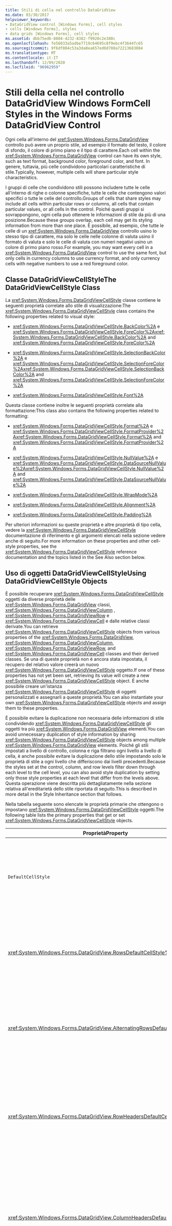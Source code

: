 ```yaml
---
title: Stili di cella nel controllo DataGridView
ms.date: 03/30/2017
helpviewer_keywords:
- DataGridView control [Windows Forms], cell styles
- cells [Windows Forms], styles
- data grids [Windows Forms], cell styles
ms.assetid: dbb75ed6-8804-4232-8382-f9920c2e380c
ms.openlocfilehash: fe56033a5adbe7719c64695c8f9ebc4f3644fc65
ms.sourcegitcommit: 9f6df084c53a3da0ea657ed0d708a72213683084
ms.translationtype: MT
ms.contentlocale: it-IT
ms.lasthandoff: 12/09/2020
ms.locfileid: "96962959"
---
```

# <a name="cell-styles-in-the-windows-forms-datagridview-control"></a><span data-ttu-id="7ff58-102">Stili della cella nel controllo DataGridView Windows Form</span><span class="sxs-lookup"><span data-stu-id="7ff58-102">Cell Styles in the Windows Forms DataGridView Control</span></span>
<span data-ttu-id="7ff58-103">Ogni cella all'interno del <xref:System.Windows.Forms.DataGridView> controllo può avere un proprio stile, ad esempio il formato del testo, il colore di sfondo, il colore di primo piano e il tipo di carattere.</span><span class="sxs-lookup"><span data-stu-id="7ff58-103">Each cell within the <xref:System.Windows.Forms.DataGridView> control can have its own style, such as text format, background color, foreground color, and font.</span></span> <span data-ttu-id="7ff58-104">In genere, tuttavia, più celle condividono particolari caratteristiche di stile.</span><span class="sxs-lookup"><span data-stu-id="7ff58-104">Typically, however, multiple cells will share particular style characteristics.</span></span>  
  
 <span data-ttu-id="7ff58-105">I gruppi di celle che condividono stili possono includere tutte le celle all'interno di righe o colonne specifiche, tutte le celle che contengono valori specifici o tutte le celle del controllo.</span><span class="sxs-lookup"><span data-stu-id="7ff58-105">Groups of cells that share styles may include all cells within particular rows or columns, all cells that contain particular values, or all cells in the control.</span></span> <span data-ttu-id="7ff58-106">Poiché questi gruppi si sovrappongono, ogni cella può ottenere le informazioni di stile da più di una posizione.</span><span class="sxs-lookup"><span data-stu-id="7ff58-106">Because these groups overlap, each cell may get its styling information from more than one place.</span></span> <span data-ttu-id="7ff58-107">È possibile, ad esempio, che tutte le celle di un <xref:System.Windows.Forms.DataGridView> controllo usino lo stesso tipo di carattere, ma solo le celle nelle colonne di valuta usino il formato di valuta e solo le celle di valuta con numeri negativi usino un colore di primo piano rosso.</span><span class="sxs-lookup"><span data-stu-id="7ff58-107">For example, you may want every cell in a <xref:System.Windows.Forms.DataGridView> control to use the same font, but only cells in currency columns to use currency format, and only currency cells with negative numbers to use a red foreground color.</span></span>  
  
## <a name="the-datagridviewcellstyle-class"></a><span data-ttu-id="7ff58-108">Classe DataGridViewCellStyle</span><span class="sxs-lookup"><span data-stu-id="7ff58-108">The DataGridViewCellStyle Class</span></span>  
 <span data-ttu-id="7ff58-109">La <xref:System.Windows.Forms.DataGridViewCellStyle> classe contiene le seguenti proprietà correlate allo stile di visualizzazione:</span><span class="sxs-lookup"><span data-stu-id="7ff58-109">The <xref:System.Windows.Forms.DataGridViewCellStyle> class contains the following properties related to visual style:</span></span>  
  
- <span data-ttu-id="7ff58-110"><xref:System.Windows.Forms.DataGridViewCellStyle.BackColor%2A> e <xref:System.Windows.Forms.DataGridViewCellStyle.ForeColor%2A></span><span class="sxs-lookup"><span data-stu-id="7ff58-110"><xref:System.Windows.Forms.DataGridViewCellStyle.BackColor%2A> and <xref:System.Windows.Forms.DataGridViewCellStyle.ForeColor%2A></span></span>  
  
- <span data-ttu-id="7ff58-111"><xref:System.Windows.Forms.DataGridViewCellStyle.SelectionBackColor%2A> e <xref:System.Windows.Forms.DataGridViewCellStyle.SelectionForeColor%2A></span><span class="sxs-lookup"><span data-stu-id="7ff58-111"><xref:System.Windows.Forms.DataGridViewCellStyle.SelectionBackColor%2A> and <xref:System.Windows.Forms.DataGridViewCellStyle.SelectionForeColor%2A></span></span>  
  
- <xref:System.Windows.Forms.DataGridViewCellStyle.Font%2A>  
  
 <span data-ttu-id="7ff58-112">Questa classe contiene inoltre le seguenti proprietà correlate alla formattazione:</span><span class="sxs-lookup"><span data-stu-id="7ff58-112">This class also contains the following properties related to formatting:</span></span>  
  
- <span data-ttu-id="7ff58-113"><xref:System.Windows.Forms.DataGridViewCellStyle.Format%2A> e <xref:System.Windows.Forms.DataGridViewCellStyle.FormatProvider%2A></span><span class="sxs-lookup"><span data-stu-id="7ff58-113"><xref:System.Windows.Forms.DataGridViewCellStyle.Format%2A> and <xref:System.Windows.Forms.DataGridViewCellStyle.FormatProvider%2A></span></span>  
  
- <span data-ttu-id="7ff58-114"><xref:System.Windows.Forms.DataGridViewCellStyle.NullValue%2A> e <xref:System.Windows.Forms.DataGridViewCellStyle.DataSourceNullValue%2A></span><span class="sxs-lookup"><span data-stu-id="7ff58-114"><xref:System.Windows.Forms.DataGridViewCellStyle.NullValue%2A> and <xref:System.Windows.Forms.DataGridViewCellStyle.DataSourceNullValue%2A></span></span>  
  
- <xref:System.Windows.Forms.DataGridViewCellStyle.WrapMode%2A>  
  
- <xref:System.Windows.Forms.DataGridViewCellStyle.Alignment%2A>  
  
- <xref:System.Windows.Forms.DataGridViewCellStyle.Padding%2A>  
  
 <span data-ttu-id="7ff58-115">Per ulteriori informazioni su queste proprietà e altre proprietà di tipo cella, vedere la <xref:System.Windows.Forms.DataGridViewCellStyle> documentazione di riferimento e gli argomenti elencati nella sezione vedere anche di seguito.</span><span class="sxs-lookup"><span data-stu-id="7ff58-115">For more information on these properties and other cell-style properties, see the <xref:System.Windows.Forms.DataGridViewCellStyle> reference documentation and the topics listed in the See Also section below.</span></span>  
  
## <a name="using-datagridviewcellstyle-objects"></a><span data-ttu-id="7ff58-116">Uso di oggetti DataGridViewCellStyle</span><span class="sxs-lookup"><span data-stu-id="7ff58-116">Using DataGridViewCellStyle Objects</span></span>  
 <span data-ttu-id="7ff58-117">È possibile recuperare <xref:System.Windows.Forms.DataGridViewCellStyle> oggetti da diverse proprietà delle <xref:System.Windows.Forms.DataGridView> classi, <xref:System.Windows.Forms.DataGridViewColumn> , <xref:System.Windows.Forms.DataGridViewRow> e <xref:System.Windows.Forms.DataGridViewCell> e dalle relative classi derivate.</span><span class="sxs-lookup"><span data-stu-id="7ff58-117">You can retrieve <xref:System.Windows.Forms.DataGridViewCellStyle> objects from various properties of the <xref:System.Windows.Forms.DataGridView>, <xref:System.Windows.Forms.DataGridViewColumn>, <xref:System.Windows.Forms.DataGridViewRow>, and <xref:System.Windows.Forms.DataGridViewCell> classes and their derived classes.</span></span> <span data-ttu-id="7ff58-118">Se una di queste proprietà non è ancora stata impostata, il recupero del relativo valore creerà un nuovo <xref:System.Windows.Forms.DataGridViewCellStyle> oggetto.</span><span class="sxs-lookup"><span data-stu-id="7ff58-118">If one of these properties has not yet been set, retrieving its value will create a new <xref:System.Windows.Forms.DataGridViewCellStyle> object.</span></span> <span data-ttu-id="7ff58-119">È anche possibile creare un'istanza <xref:System.Windows.Forms.DataGridViewCellStyle> di oggetti personalizzati e assegnarli a queste proprietà.</span><span class="sxs-lookup"><span data-stu-id="7ff58-119">You can also instantiate your own <xref:System.Windows.Forms.DataGridViewCellStyle> objects and assign them to these properties.</span></span>  
  
 <span data-ttu-id="7ff58-120">È possibile evitare la duplicazione non necessaria delle informazioni di stile condividendo <xref:System.Windows.Forms.DataGridViewCellStyle> gli oggetti tra più <xref:System.Windows.Forms.DataGridView> elementi.</span><span class="sxs-lookup"><span data-stu-id="7ff58-120">You can avoid unnecessary duplication of style information by sharing <xref:System.Windows.Forms.DataGridViewCellStyle> objects among multiple <xref:System.Windows.Forms.DataGridView> elements.</span></span> <span data-ttu-id="7ff58-121">Poiché gli stili impostati a livello di controllo, colonna e riga filtrano ogni livello a livello di cella, è anche possibile evitare la duplicazione dello stile impostando solo le proprietà di stile a ogni livello che differiscono dai livelli precedenti.</span><span class="sxs-lookup"><span data-stu-id="7ff58-121">Because the styles set at the control, column, and row levels filter down through each level to the cell level, you can also avoid style duplication by setting only those style properties at each level that differ from the levels above.</span></span> <span data-ttu-id="7ff58-122">Questa operazione viene descritta più dettagliatamente nella sezione relativa all'ereditarietà dello stile riportata di seguito.</span><span class="sxs-lookup"><span data-stu-id="7ff58-122">This is described in more detail in the Style Inheritance section that follows.</span></span>  
  
 <span data-ttu-id="7ff58-123">Nella tabella seguente sono elencate le proprietà primarie che ottengono o impostano <xref:System.Windows.Forms.DataGridViewCellStyle> oggetti.</span><span class="sxs-lookup"><span data-stu-id="7ff58-123">The following table lists the primary properties that get or set <xref:System.Windows.Forms.DataGridViewCellStyle> objects.</span></span>  
  
|<span data-ttu-id="7ff58-124">Proprietà</span><span class="sxs-lookup"><span data-stu-id="7ff58-124">Property</span></span>|<span data-ttu-id="7ff58-125">Classi</span><span class="sxs-lookup"><span data-stu-id="7ff58-125">Classes</span></span>|<span data-ttu-id="7ff58-126">Descrizione</span><span class="sxs-lookup"><span data-stu-id="7ff58-126">Description</span></span>|  
|--------------|-------------|-----------------|  
|`DefaultCellStyle`|<span data-ttu-id="7ff58-127"><xref:System.Windows.Forms.DataGridView><xref:System.Windows.Forms.DataGridViewColumn> <xref:System.Windows.Forms.DataGridViewRow> classi derivate,, e</span><span class="sxs-lookup"><span data-stu-id="7ff58-127"><xref:System.Windows.Forms.DataGridView>, <xref:System.Windows.Forms.DataGridViewColumn>, <xref:System.Windows.Forms.DataGridViewRow>, and derived classes</span></span>|<span data-ttu-id="7ff58-128">Ottiene o imposta gli stili predefiniti utilizzati da tutte le celle nell'intero controllo (incluse le celle di intestazione), in una colonna o in una riga.</span><span class="sxs-lookup"><span data-stu-id="7ff58-128">Gets or sets default styles used by all cells in the entire control (including header cells), in a column, or in a row.</span></span>|  
|<xref:System.Windows.Forms.DataGridView.RowsDefaultCellStyle%2A>|<xref:System.Windows.Forms.DataGridView>|<span data-ttu-id="7ff58-129">Ottiene o imposta gli stili di cella predefiniti utilizzati da tutte le righe nel controllo.</span><span class="sxs-lookup"><span data-stu-id="7ff58-129">Gets or sets default cell styles used by all rows in the control.</span></span> <span data-ttu-id="7ff58-130">Non sono incluse le celle di intestazione.</span><span class="sxs-lookup"><span data-stu-id="7ff58-130">This does not include header cells.</span></span>|  
|<xref:System.Windows.Forms.DataGridView.AlternatingRowsDefaultCellStyle%2A>|<xref:System.Windows.Forms.DataGridView>|<span data-ttu-id="7ff58-131">Ottiene o imposta gli stili di cella predefiniti utilizzati dalle righe alternate nel controllo.</span><span class="sxs-lookup"><span data-stu-id="7ff58-131">Gets or sets default cell styles used by alternating rows in the control.</span></span> <span data-ttu-id="7ff58-132">Utilizzato per creare un effetto di tipo Ledger.</span><span class="sxs-lookup"><span data-stu-id="7ff58-132">Used to create a ledger-like effect.</span></span>|  
|<xref:System.Windows.Forms.DataGridView.RowHeadersDefaultCellStyle%2A>|<xref:System.Windows.Forms.DataGridView>|<span data-ttu-id="7ff58-133">Ottiene o imposta gli stili di cella predefiniti utilizzati dalle intestazioni di riga del controllo.</span><span class="sxs-lookup"><span data-stu-id="7ff58-133">Gets or sets default cell styles used by the control's row headers.</span></span> <span data-ttu-id="7ff58-134">Sottoposto a override dal tema corrente se gli stili di visualizzazione sono abilitati.</span><span class="sxs-lookup"><span data-stu-id="7ff58-134">Overridden by the current theme if visual styles are enabled.</span></span>|  
|<xref:System.Windows.Forms.DataGridView.ColumnHeadersDefaultCellStyle%2A>|<xref:System.Windows.Forms.DataGridView>|<span data-ttu-id="7ff58-135">Ottiene o imposta gli stili di cella predefiniti utilizzati dalle intestazioni di colonna del controllo.</span><span class="sxs-lookup"><span data-stu-id="7ff58-135">Gets or sets default cell styles used by the control's column headers.</span></span> <span data-ttu-id="7ff58-136">Sottoposto a override dal tema corrente se gli stili di visualizzazione sono abilitati.</span><span class="sxs-lookup"><span data-stu-id="7ff58-136">Overridden by the current theme if visual styles are enabled.</span></span>|  
|<xref:System.Windows.Forms.DataGridViewCell.Style%2A>|<span data-ttu-id="7ff58-137"><xref:System.Windows.Forms.DataGridViewCell> classi derivate e</span><span class="sxs-lookup"><span data-stu-id="7ff58-137"><xref:System.Windows.Forms.DataGridViewCell> and derived classes</span></span>|<span data-ttu-id="7ff58-138">Ottiene o imposta gli stili specificati a livello di cella.</span><span class="sxs-lookup"><span data-stu-id="7ff58-138">Gets or sets styles specified at the cell level.</span></span> <span data-ttu-id="7ff58-139">Questi stili eseguono l'override di quelli ereditati dai livelli superiori.</span><span class="sxs-lookup"><span data-stu-id="7ff58-139">These styles override those inherited from higher levels.</span></span>|  
|`InheritedStyle`|<span data-ttu-id="7ff58-140"><xref:System.Windows.Forms.DataGridViewCell><xref:System.Windows.Forms.DataGridViewRow> <xref:System.Windows.Forms.DataGridViewColumn> classi derivate,, e</span><span class="sxs-lookup"><span data-stu-id="7ff58-140"><xref:System.Windows.Forms.DataGridViewCell>, <xref:System.Windows.Forms.DataGridViewRow>, <xref:System.Windows.Forms.DataGridViewColumn>, and derived classes</span></span>|<span data-ttu-id="7ff58-141">Ottiene tutti gli stili attualmente applicati alla cella, alla riga o alla colonna, inclusi gli stili ereditati dai livelli più alti.</span><span class="sxs-lookup"><span data-stu-id="7ff58-141">Gets all the styles currently applied to the cell, row, or column, including styles inherited from higher levels.</span></span>|  
  
 <span data-ttu-id="7ff58-142">Come indicato in precedenza, il recupero del valore di una proprietà di stile crea automaticamente un'istanza di un nuovo <xref:System.Windows.Forms.DataGridViewCellStyle> oggetto se la proprietà non è stata impostata in precedenza.</span><span class="sxs-lookup"><span data-stu-id="7ff58-142">As mentioned above, getting the value of a style property automatically instantiates a new <xref:System.Windows.Forms.DataGridViewCellStyle> object if the property has not been previously set.</span></span> <span data-ttu-id="7ff58-143">Per evitare di creare questi oggetti inutilmente, le classi Row e Column hanno una <xref:System.Windows.Forms.DataGridViewBand.HasDefaultCellStyle%2A> proprietà che è possibile verificare per determinare se la <xref:System.Windows.Forms.DataGridViewBand.DefaultCellStyle%2A> proprietà è stata impostata.</span><span class="sxs-lookup"><span data-stu-id="7ff58-143">To avoid creating these objects unnecessarily, the row and column classes have a <xref:System.Windows.Forms.DataGridViewBand.HasDefaultCellStyle%2A> property that you can check to determine whether the <xref:System.Windows.Forms.DataGridViewBand.DefaultCellStyle%2A> property has been set.</span></span> <span data-ttu-id="7ff58-144">Analogamente, le classi di celle hanno una <xref:System.Windows.Forms.DataGridViewCell.HasStyle%2A> proprietà che indica se la <xref:System.Windows.Forms.DataGridViewCell.Style%2A> proprietà è stata impostata.</span><span class="sxs-lookup"><span data-stu-id="7ff58-144">Similarly, the cell classes have a <xref:System.Windows.Forms.DataGridViewCell.HasStyle%2A> property that indicates whether the <xref:System.Windows.Forms.DataGridViewCell.Style%2A> property has been set.</span></span>  
  
 <span data-ttu-id="7ff58-145">Ogni proprietà di stile ha un evento *PropertyName* corrispondente `Changed` sul <xref:System.Windows.Forms.DataGridView> controllo.</span><span class="sxs-lookup"><span data-stu-id="7ff58-145">Each of the style properties has a corresponding *PropertyName*`Changed` event on the <xref:System.Windows.Forms.DataGridView> control.</span></span> <span data-ttu-id="7ff58-146">Per le proprietà di riga, colonna e cella, il nome dell'evento inizia con " `Row` ", " `Column` " o " `Cell` " (ad esempio, <xref:System.Windows.Forms.DataGridView.RowDefaultCellStyleChanged> ).</span><span class="sxs-lookup"><span data-stu-id="7ff58-146">For row, column, and cell properties, the name of the event begins with "`Row`", "`Column`", or "`Cell`" (for example, <xref:System.Windows.Forms.DataGridView.RowDefaultCellStyleChanged>).</span></span> <span data-ttu-id="7ff58-147">Ognuno di questi eventi si verifica quando la proprietà Style corrispondente è impostata su un <xref:System.Windows.Forms.DataGridViewCellStyle> oggetto diverso.</span><span class="sxs-lookup"><span data-stu-id="7ff58-147">Each of these events occurs when the corresponding style property is set to a different <xref:System.Windows.Forms.DataGridViewCellStyle> object.</span></span> <span data-ttu-id="7ff58-148">Questi eventi non si verificano quando si recupera un <xref:System.Windows.Forms.DataGridViewCellStyle> oggetto da una proprietà di stile e si modificano i valori delle relative proprietà.</span><span class="sxs-lookup"><span data-stu-id="7ff58-148">These events do not occur when you retrieve a <xref:System.Windows.Forms.DataGridViewCellStyle> object from a style property and modify its property values.</span></span> <span data-ttu-id="7ff58-149">Per rispondere alle modifiche apportate agli oggetti di stile della cella, gestire l' <xref:System.Windows.Forms.DataGridView.CellStyleContentChanged> evento.</span><span class="sxs-lookup"><span data-stu-id="7ff58-149">To respond to changes to the cell style objects themselves, handle the <xref:System.Windows.Forms.DataGridView.CellStyleContentChanged> event.</span></span>  
  
## <a name="style-inheritance"></a><span data-ttu-id="7ff58-150">Ereditarietà degli stili</span><span class="sxs-lookup"><span data-stu-id="7ff58-150">Style Inheritance</span></span>  
 <span data-ttu-id="7ff58-151">Ognuno <xref:System.Windows.Forms.DataGridViewCell> ottiene il proprio aspetto dalla relativa <xref:System.Windows.Forms.DataGridViewCell.InheritedStyle%2A> Proprietà.</span><span class="sxs-lookup"><span data-stu-id="7ff58-151">Each <xref:System.Windows.Forms.DataGridViewCell> gets its appearance from its <xref:System.Windows.Forms.DataGridViewCell.InheritedStyle%2A> property.</span></span> <span data-ttu-id="7ff58-152">L' <xref:System.Windows.Forms.DataGridViewCellStyle> oggetto restituito da questa proprietà eredita i valori da una gerarchia di proprietà di tipo <xref:System.Windows.Forms.DataGridViewCellStyle> .</span><span class="sxs-lookup"><span data-stu-id="7ff58-152">The <xref:System.Windows.Forms.DataGridViewCellStyle> object returned by this property inherits its values from a hierarchy of properties of type <xref:System.Windows.Forms.DataGridViewCellStyle>.</span></span> <span data-ttu-id="7ff58-153">Queste proprietà sono elencate di seguito nell'ordine in cui l'oggetto <xref:System.Windows.Forms.DataGridViewCell.InheritedStyle%2A> per le celle non di intestazione ottiene i valori.</span><span class="sxs-lookup"><span data-stu-id="7ff58-153">These properties are listed below in the order in which the <xref:System.Windows.Forms.DataGridViewCell.InheritedStyle%2A> for non-header cells obtains its values.</span></span>  
  
1. <xref:System.Windows.Forms.DataGridViewCell.Style%2A?displayProperty=nameWithType>  
  
2. <xref:System.Windows.Forms.DataGridViewRow.DefaultCellStyle%2A?displayProperty=nameWithType>  
  
3. <span data-ttu-id="7ff58-154"><xref:System.Windows.Forms.DataGridView.AlternatingRowsDefaultCellStyle%2A?displayProperty=nameWithType> (solo per le celle nelle righe con numeri di indice dispari)</span><span class="sxs-lookup"><span data-stu-id="7ff58-154"><xref:System.Windows.Forms.DataGridView.AlternatingRowsDefaultCellStyle%2A?displayProperty=nameWithType> (only for cells in rows with odd index numbers)</span></span>  
  
4. <xref:System.Windows.Forms.DataGridView.RowsDefaultCellStyle%2A?displayProperty=nameWithType>  
  
5. <xref:System.Windows.Forms.DataGridViewColumn.DefaultCellStyle%2A?displayProperty=nameWithType>  
  
6. <xref:System.Windows.Forms.DataGridView.DefaultCellStyle%2A?displayProperty=nameWithType>  
  
 <span data-ttu-id="7ff58-155">Per le celle delle intestazioni di riga e di colonna, la <xref:System.Windows.Forms.DataGridViewCell.InheritedStyle%2A> proprietà viene popolata dai valori dell'elenco seguente di proprietà di origine nell'ordine specificato.</span><span class="sxs-lookup"><span data-stu-id="7ff58-155">For row and column header cells, the <xref:System.Windows.Forms.DataGridViewCell.InheritedStyle%2A> property is populated by values from the following list of source properties in the given order.</span></span>  
  
1. <xref:System.Windows.Forms.DataGridViewCell.Style%2A?displayProperty=nameWithType>  
  
2. <span data-ttu-id="7ff58-156"><xref:System.Windows.Forms.DataGridView.ColumnHeadersDefaultCellStyle%2A?displayProperty=nameWithType> o <xref:System.Windows.Forms.DataGridView.RowHeadersDefaultCellStyle%2A?displayProperty=nameWithType></span><span class="sxs-lookup"><span data-stu-id="7ff58-156"><xref:System.Windows.Forms.DataGridView.ColumnHeadersDefaultCellStyle%2A?displayProperty=nameWithType> or <xref:System.Windows.Forms.DataGridView.RowHeadersDefaultCellStyle%2A?displayProperty=nameWithType></span></span>  
  
3. <xref:System.Windows.Forms.DataGridView.DefaultCellStyle%2A?displayProperty=nameWithType>  
  
 <span data-ttu-id="7ff58-157">La figura seguente illustra questo processo.</span><span class="sxs-lookup"><span data-stu-id="7ff58-157">The following diagram illustrates this process.</span></span>  
  
 <span data-ttu-id="7ff58-158">![Proprietà di tipo DataGridViewCellStyle](./media/cell-styles-in-the-windows-forms-datagridview-control/datagridviewcells-inheritance-diagram.gif "Diagramma di ereditarietà DataGridViewCells")</span><span class="sxs-lookup"><span data-stu-id="7ff58-158">![Properties of type DataGridViewCellStyle](./media/cell-styles-in-the-windows-forms-datagridview-control/datagridviewcells-inheritance-diagram.gif "DataGridViewCells inheritance diagram")</span></span>  
  
 <span data-ttu-id="7ff58-159">È anche possibile accedere agli stili ereditati da righe e colonne specifiche.</span><span class="sxs-lookup"><span data-stu-id="7ff58-159">You can also access the styles inherited by specific rows and columns.</span></span> <span data-ttu-id="7ff58-160">La <xref:System.Windows.Forms.DataGridViewColumn.InheritedStyle%2A> Proprietà Column eredita i valori dalle proprietà seguenti.</span><span class="sxs-lookup"><span data-stu-id="7ff58-160">The column <xref:System.Windows.Forms.DataGridViewColumn.InheritedStyle%2A> property inherits its values from the following properties.</span></span>  
  
1. <xref:System.Windows.Forms.DataGridViewColumn.DefaultCellStyle%2A?displayProperty=nameWithType>  
  
2. <xref:System.Windows.Forms.DataGridView.DefaultCellStyle%2A?displayProperty=nameWithType>  
  
 <span data-ttu-id="7ff58-161">La <xref:System.Windows.Forms.DataGridViewRow.InheritedStyle%2A> proprietà Row eredita i valori dalle proprietà seguenti.</span><span class="sxs-lookup"><span data-stu-id="7ff58-161">The row <xref:System.Windows.Forms.DataGridViewRow.InheritedStyle%2A> property inherits its values from the following properties.</span></span>  
  
1. <xref:System.Windows.Forms.DataGridViewRow.DefaultCellStyle%2A?displayProperty=nameWithType>  
  
2. <span data-ttu-id="7ff58-162"><xref:System.Windows.Forms.DataGridView.AlternatingRowsDefaultCellStyle%2A?displayProperty=nameWithType> (solo per le celle nelle righe con numeri di indice dispari)</span><span class="sxs-lookup"><span data-stu-id="7ff58-162"><xref:System.Windows.Forms.DataGridView.AlternatingRowsDefaultCellStyle%2A?displayProperty=nameWithType> (only for cells in rows with odd index numbers)</span></span>  
  
3. <xref:System.Windows.Forms.DataGridView.RowsDefaultCellStyle%2A?displayProperty=nameWithType>  
  
4. <xref:System.Windows.Forms.DataGridView.DefaultCellStyle%2A?displayProperty=nameWithType>  
  
 <span data-ttu-id="7ff58-163">Per ogni proprietà in un <xref:System.Windows.Forms.DataGridViewCellStyle> oggetto restituito da una `InheritedStyle` proprietà, il valore della proprietà viene ottenuto dal primo stile della cella nell'elenco appropriato la cui proprietà corrispondente è impostata su un valore diverso da quello <xref:System.Windows.Forms.DataGridViewCellStyle> predefinito della classe.</span><span class="sxs-lookup"><span data-stu-id="7ff58-163">For each property in a <xref:System.Windows.Forms.DataGridViewCellStyle> object returned by an `InheritedStyle` property, the property value is obtained from the first cell style in the appropriate list that has the corresponding property set to a value other than the <xref:System.Windows.Forms.DataGridViewCellStyle> class defaults.</span></span>  
  
 <span data-ttu-id="7ff58-164">Nella tabella seguente viene illustrato il modo <xref:System.Windows.Forms.DataGridViewCellStyle.ForeColor%2A> in cui il valore della proprietà per una cella di esempio viene ereditato dalla colonna che lo contiene.</span><span class="sxs-lookup"><span data-stu-id="7ff58-164">The following table illustrates how the <xref:System.Windows.Forms.DataGridViewCellStyle.ForeColor%2A> property value for an example cell is inherited from its containing column.</span></span>  
  
|<span data-ttu-id="7ff58-165">Proprietà di tipo `DataGridViewCellStyle`</span><span class="sxs-lookup"><span data-stu-id="7ff58-165">Property of type `DataGridViewCellStyle`</span></span>|<span data-ttu-id="7ff58-166">`ForeColor`Valore di esempio per l'oggetto recuperato</span><span class="sxs-lookup"><span data-stu-id="7ff58-166">Example `ForeColor` value for retrieved object</span></span>|  
|----------------------------------------------|----------------------------------------------------|  
|<xref:System.Windows.Forms.DataGridViewCell.Style%2A?displayProperty=nameWithType>|<xref:System.Drawing.Color.Empty?displayProperty=nameWithType>|  
|<xref:System.Windows.Forms.DataGridViewRow.DefaultCellStyle%2A?displayProperty=nameWithType>|<xref:System.Drawing.Color.Red%2A?displayProperty=nameWithType>|  
|<xref:System.Windows.Forms.DataGridView.AlternatingRowsDefaultCellStyle%2A?displayProperty=nameWithType>|<xref:System.Drawing.Color.Empty?displayProperty=nameWithType>|  
|<xref:System.Windows.Forms.DataGridView.RowsDefaultCellStyle%2A?displayProperty=nameWithType>|<xref:System.Drawing.Color.Empty?displayProperty=nameWithType>|  
|<xref:System.Windows.Forms.DataGridViewColumn.DefaultCellStyle%2A?displayProperty=nameWithType>|<xref:System.Drawing.Color.DarkBlue%2A?displayProperty=nameWithType>|  
|<xref:System.Windows.Forms.DataGridView.DefaultCellStyle%2A?displayProperty=nameWithType>|<xref:System.Drawing.Color.Black%2A?displayProperty=nameWithType>|  
  
 <span data-ttu-id="7ff58-167">In questo caso, il <xref:System.Drawing.Color.Red%2A?displayProperty=nameWithType> valore della riga della cella è il primo valore reale nell'elenco.</span><span class="sxs-lookup"><span data-stu-id="7ff58-167">In this case, the <xref:System.Drawing.Color.Red%2A?displayProperty=nameWithType> value from the cell's row is the first real value on the list.</span></span> <span data-ttu-id="7ff58-168">Che diventa il <xref:System.Windows.Forms.DataGridViewCellStyle.ForeColor%2A> valore della proprietà della cella <xref:System.Windows.Forms.DataGridViewCell.InheritedStyle%2A> .</span><span class="sxs-lookup"><span data-stu-id="7ff58-168">This becomes the <xref:System.Windows.Forms.DataGridViewCellStyle.ForeColor%2A> property value of the cell's <xref:System.Windows.Forms.DataGridViewCell.InheritedStyle%2A>.</span></span>  
  
 <span data-ttu-id="7ff58-169">Il diagramma seguente illustra il modo <xref:System.Windows.Forms.DataGridViewCellStyle> in cui le diverse proprietà possono ereditare i valori da posizioni diverse.</span><span class="sxs-lookup"><span data-stu-id="7ff58-169">The following diagram illustrates how different <xref:System.Windows.Forms.DataGridViewCellStyle> properties can inherit their values from different places.</span></span>  
  
 <span data-ttu-id="7ff58-170">![Ereditarietà del valore&#45;proprietà DataGridView](./media/cell-styles-in-the-windows-forms-datagridview-control/datagridviewcells-value-inheritance-diagram.gif "Diagramma di ereditarietà del valore di DataGridViewCells")</span><span class="sxs-lookup"><span data-stu-id="7ff58-170">![DataGridView property&#45;value inheritance](./media/cell-styles-in-the-windows-forms-datagridview-control/datagridviewcells-value-inheritance-diagram.gif "DataGridViewCells value inheritance diagram")</span></span>  
  
 <span data-ttu-id="7ff58-171">Sfruttando l'ereditarietà dello stile, è possibile fornire stili appropriati per l'intero controllo senza dover specificare le stesse informazioni in più posizioni.</span><span class="sxs-lookup"><span data-stu-id="7ff58-171">By taking advantage of style inheritance, you can provide appropriate styles for the entire control without having to specify the same information in multiple places.</span></span>  
  
 <span data-ttu-id="7ff58-172">Sebbene le celle di intestazione partecipino all'ereditarietà dello stile come descritto, gli oggetti restituiti dalle <xref:System.Windows.Forms.DataGridView.ColumnHeadersDefaultCellStyle%2A> <xref:System.Windows.Forms.DataGridView.RowHeadersDefaultCellStyle%2A> proprietà e del <xref:System.Windows.Forms.DataGridView> controllo hanno valori di proprietà iniziali che eseguono l'override dei valori delle proprietà dell'oggetto restituito dalla <xref:System.Windows.Forms.DataGridView.DefaultCellStyle%2A> Proprietà.</span><span class="sxs-lookup"><span data-stu-id="7ff58-172">Although header cells participate in style inheritance as described, the objects returned by the <xref:System.Windows.Forms.DataGridView.ColumnHeadersDefaultCellStyle%2A> and <xref:System.Windows.Forms.DataGridView.RowHeadersDefaultCellStyle%2A> properties of the <xref:System.Windows.Forms.DataGridView> control have initial property values that override the property values of the object returned by the <xref:System.Windows.Forms.DataGridView.DefaultCellStyle%2A> property.</span></span> <span data-ttu-id="7ff58-173">Se si desidera che le proprietà impostate per l'oggetto restituito dalla <xref:System.Windows.Forms.DataGridView.DefaultCellStyle%2A> proprietà vengano applicate alle intestazioni di riga e di colonna, è necessario impostare le proprietà corrispondenti degli oggetti restituiti dalle <xref:System.Windows.Forms.DataGridView.ColumnHeadersDefaultCellStyle%2A> proprietà e sui <xref:System.Windows.Forms.DataGridView.RowHeadersDefaultCellStyle%2A> valori predefiniti indicati per la <xref:System.Windows.Forms.DataGridViewCellStyle> classe.</span><span class="sxs-lookup"><span data-stu-id="7ff58-173">If you want the properties set for the object returned by the <xref:System.Windows.Forms.DataGridView.DefaultCellStyle%2A> property to apply to row and column headers, you must set the corresponding properties of the objects returned by the <xref:System.Windows.Forms.DataGridView.ColumnHeadersDefaultCellStyle%2A> and <xref:System.Windows.Forms.DataGridView.RowHeadersDefaultCellStyle%2A> properties to the defaults indicated for the <xref:System.Windows.Forms.DataGridViewCellStyle> class.</span></span>  
  
> [!NOTE]
> <span data-ttu-id="7ff58-174">Se gli stili di visualizzazione sono abilitati, le intestazioni di riga e di colonna (ad eccezione di <xref:System.Windows.Forms.DataGridView.TopLeftHeaderCell%2A> ) vengono automaticamente impostate in base al tema corrente, eseguendo l'override degli stili specificati da queste proprietà.</span><span class="sxs-lookup"><span data-stu-id="7ff58-174">If visual styles are enabled, the row and column headers (except for the <xref:System.Windows.Forms.DataGridView.TopLeftHeaderCell%2A>) are automatically styled by the current theme, overriding any styles specified by these properties.</span></span>  
  
 <span data-ttu-id="7ff58-175">I <xref:System.Windows.Forms.DataGridViewButtonColumn> <xref:System.Windows.Forms.DataGridViewImageColumn> tipi, e <xref:System.Windows.Forms.DataGridViewCheckBoxColumn> inizializzano anche alcuni valori dell'oggetto restituito dalla proprietà della colonna <xref:System.Windows.Forms.DataGridViewColumn.DefaultCellStyle%2A> .</span><span class="sxs-lookup"><span data-stu-id="7ff58-175">The <xref:System.Windows.Forms.DataGridViewButtonColumn>, <xref:System.Windows.Forms.DataGridViewImageColumn>, and <xref:System.Windows.Forms.DataGridViewCheckBoxColumn> types also initialize some values of the object returned by the column <xref:System.Windows.Forms.DataGridViewColumn.DefaultCellStyle%2A> property.</span></span> <span data-ttu-id="7ff58-176">Per ulteriori informazioni, vedere la documentazione di riferimento per questi tipi.</span><span class="sxs-lookup"><span data-stu-id="7ff58-176">For more information, see the reference documentation for these types.</span></span>  
  
## <a name="setting-styles-dynamically"></a><span data-ttu-id="7ff58-177">Impostazione dinamica degli stili</span><span class="sxs-lookup"><span data-stu-id="7ff58-177">Setting Styles Dynamically</span></span>  
 <span data-ttu-id="7ff58-178">Per personalizzare gli stili delle celle con determinati valori, implementare un gestore per l' <xref:System.Windows.Forms.DataGridView.CellFormatting?displayProperty=nameWithType> evento.</span><span class="sxs-lookup"><span data-stu-id="7ff58-178">To customize the styles of cells with particular values, implement a handler for the <xref:System.Windows.Forms.DataGridView.CellFormatting?displayProperty=nameWithType> event.</span></span> <span data-ttu-id="7ff58-179">I gestori per questo evento ricevono un argomento del <xref:System.Windows.Forms.DataGridViewCellFormattingEventArgs> tipo.</span><span class="sxs-lookup"><span data-stu-id="7ff58-179">Handlers for this event receive an argument of the <xref:System.Windows.Forms.DataGridViewCellFormattingEventArgs> type.</span></span> <span data-ttu-id="7ff58-180">Questo oggetto contiene proprietà che consentono di determinare il valore della cella da formattare insieme alla relativa posizione nel <xref:System.Windows.Forms.DataGridView> controllo.</span><span class="sxs-lookup"><span data-stu-id="7ff58-180">This object contains properties that let you determine the value of the cell being formatted along with its location in the <xref:System.Windows.Forms.DataGridView> control.</span></span> <span data-ttu-id="7ff58-181">Questo oggetto contiene inoltre una <xref:System.Windows.Forms.DataGridViewCellFormattingEventArgs.CellStyle%2A> proprietà inizializzata sul valore della <xref:System.Windows.Forms.DataGridViewCell.InheritedStyle%2A> proprietà della cella in corso di formattazione.</span><span class="sxs-lookup"><span data-stu-id="7ff58-181">This object also contains a <xref:System.Windows.Forms.DataGridViewCellFormattingEventArgs.CellStyle%2A> property that is initialized to the value of the <xref:System.Windows.Forms.DataGridViewCell.InheritedStyle%2A> property of the cell being formatted.</span></span> <span data-ttu-id="7ff58-182">È possibile modificare le proprietà di stile della cella per specificare le informazioni di stile appropriate per il valore e la posizione della cella.</span><span class="sxs-lookup"><span data-stu-id="7ff58-182">You can modify the cell style properties to specify style information appropriate to the cell value and location.</span></span>  
  
> [!NOTE]
> <span data-ttu-id="7ff58-183">Gli <xref:System.Windows.Forms.DataGridView.RowPrePaint> <xref:System.Windows.Forms.DataGridView.RowPostPaint> eventi e ricevono anche un <xref:System.Windows.Forms.DataGridViewCellStyle> oggetto nei dati dell'evento, ma in questo caso si tratta di una copia della proprietà Row <xref:System.Windows.Forms.DataGridViewRow.InheritedStyle%2A> per finalità di sola lettura e le modifiche apportate non influiscono sul controllo.</span><span class="sxs-lookup"><span data-stu-id="7ff58-183">The <xref:System.Windows.Forms.DataGridView.RowPrePaint> and <xref:System.Windows.Forms.DataGridView.RowPostPaint> events also receive a <xref:System.Windows.Forms.DataGridViewCellStyle> object in the event data, but in their case, it is a copy of the row <xref:System.Windows.Forms.DataGridViewRow.InheritedStyle%2A> property for read-only purposes, and changes to it do not affect the control.</span></span>  
  
 <span data-ttu-id="7ff58-184">È anche possibile modificare dinamicamente gli stili delle singole celle in risposta a eventi quali gli <xref:System.Windows.Forms.DataGridView.CellMouseEnter?displayProperty=nameWithType> eventi e <xref:System.Windows.Forms.DataGridView.CellMouseLeave> .</span><span class="sxs-lookup"><span data-stu-id="7ff58-184">You can also dynamically modify the styles of individual cells in response to events such as the <xref:System.Windows.Forms.DataGridView.CellMouseEnter?displayProperty=nameWithType> and <xref:System.Windows.Forms.DataGridView.CellMouseLeave> events.</span></span> <span data-ttu-id="7ff58-185">Ad esempio, in un gestore per l' <xref:System.Windows.Forms.DataGridView.CellMouseEnter> evento, è possibile archiviare il valore corrente del colore di sfondo della cella (recuperato tramite la proprietà della cella <xref:System.Windows.Forms.DataGridViewCell.Style%2A> ), quindi impostarlo su un nuovo colore che evidenzierà la cella quando il mouse viene spostato su di esso.</span><span class="sxs-lookup"><span data-stu-id="7ff58-185">For example, in a handler for the <xref:System.Windows.Forms.DataGridView.CellMouseEnter> event, you could store the current value of the cell background color (retrieved through the cell's <xref:System.Windows.Forms.DataGridViewCell.Style%2A> property), then set it to a new color that will highlight the cell when the mouse hovers over it.</span></span> <span data-ttu-id="7ff58-186">In un gestore per l' <xref:System.Windows.Forms.DataGridView.CellMouseLeave> evento, è possibile ripristinare il colore di sfondo al valore originale.</span><span class="sxs-lookup"><span data-stu-id="7ff58-186">In a handler for the <xref:System.Windows.Forms.DataGridView.CellMouseLeave> event, you can then restore the background color to the original value.</span></span>  
  
> [!NOTE]
> <span data-ttu-id="7ff58-187">La memorizzazione nella cache dei valori archiviati nella proprietà della cella <xref:System.Windows.Forms.DataGridViewCell.Style%2A> è importante, indipendentemente dal fatto che sia impostato un particolare valore di stile.</span><span class="sxs-lookup"><span data-stu-id="7ff58-187">Caching the values stored in the cell's <xref:System.Windows.Forms.DataGridViewCell.Style%2A> property is important regardless of whether a particular style value is set.</span></span> <span data-ttu-id="7ff58-188">Se si sostituisce temporaneamente un'impostazione di stile, il ripristino dello stato originale "non impostato" garantisce che la cella torni a ereditare l'impostazione di stile da un livello superiore.</span><span class="sxs-lookup"><span data-stu-id="7ff58-188">If you temporarily replace a style setting, restoring it to its original "not set" state ensures that the cell will go back to inheriting the style setting from a higher level.</span></span> <span data-ttu-id="7ff58-189">Se è necessario determinare lo stile effettivo attivo per una cella indipendentemente dal fatto che lo stile venga ereditato, utilizzare la proprietà della cella <xref:System.Windows.Forms.DataGridViewCell.InheritedStyle%2A> .</span><span class="sxs-lookup"><span data-stu-id="7ff58-189">If you need to determine the actual style in effect for a cell regardless of whether the style is inherited, use the cell's <xref:System.Windows.Forms.DataGridViewCell.InheritedStyle%2A> property.</span></span>  
  
## <a name="see-also"></a><span data-ttu-id="7ff58-190">Vedere anche</span><span class="sxs-lookup"><span data-stu-id="7ff58-190">See also</span></span>

- <xref:System.Windows.Forms.DataGridView>
- <xref:System.Windows.Forms.DataGridViewCellStyle>
- <xref:System.Windows.Forms.DataGridView.AlternatingRowsDefaultCellStyle%2A?displayProperty=nameWithType>
- <xref:System.Windows.Forms.DataGridView.ColumnHeadersDefaultCellStyle%2A?displayProperty=nameWithType>
- <xref:System.Windows.Forms.DataGridView.DefaultCellStyle%2A?displayProperty=nameWithType>
- <xref:System.Windows.Forms.DataGridView.RowHeadersDefaultCellStyle%2A?displayProperty=nameWithType>
- <xref:System.Windows.Forms.DataGridView.RowsDefaultCellStyle%2A?displayProperty=nameWithType>
- <xref:System.Windows.Forms.DataGridViewBand.InheritedStyle%2A?displayProperty=nameWithType>
- <xref:System.Windows.Forms.DataGridViewRow.InheritedStyle%2A?displayProperty=nameWithType>
- <xref:System.Windows.Forms.DataGridViewColumn.InheritedStyle%2A?displayProperty=nameWithType>
- <xref:System.Windows.Forms.DataGridViewBand.DefaultCellStyle%2A?displayProperty=nameWithType>
- <xref:System.Windows.Forms.DataGridViewCell.InheritedStyle%2A?displayProperty=nameWithType>
- <xref:System.Windows.Forms.DataGridViewCell.Style%2A?displayProperty=nameWithType>
- <xref:System.Windows.Forms.DataGridView.CellFormatting?displayProperty=nameWithType>
- <xref:System.Windows.Forms.DataGridView.CellStyleContentChanged?displayProperty=nameWithType>
- <xref:System.Windows.Forms.DataGridView.RowPrePaint?displayProperty=nameWithType>
- <xref:System.Windows.Forms.DataGridView.RowPostPaint?displayProperty=nameWithType>
- [<span data-ttu-id="7ff58-191">Formattazione e stile di base nel controllo DataGridView Windows Form</span><span class="sxs-lookup"><span data-stu-id="7ff58-191">Basic Formatting and Styling in the Windows Forms DataGridView Control</span></span>](basic-formatting-and-styling-in-the-windows-forms-datagridview-control.md)
- [<span data-ttu-id="7ff58-192">Procedura: Impostare stili di cella predefiniti per il controllo DataGridView di Windows Forms</span><span class="sxs-lookup"><span data-stu-id="7ff58-192">How to: Set Default Cell Styles for the Windows Forms DataGridView Control</span></span>](how-to-set-default-cell-styles-for-the-windows-forms-datagridview-control.md)
- [<span data-ttu-id="7ff58-193">Formattazione di dati nel controllo DataGridView di Windows Form</span><span class="sxs-lookup"><span data-stu-id="7ff58-193">Data Formatting in the Windows Forms DataGridView Control</span></span>](data-formatting-in-the-windows-forms-datagridview-control.md)
